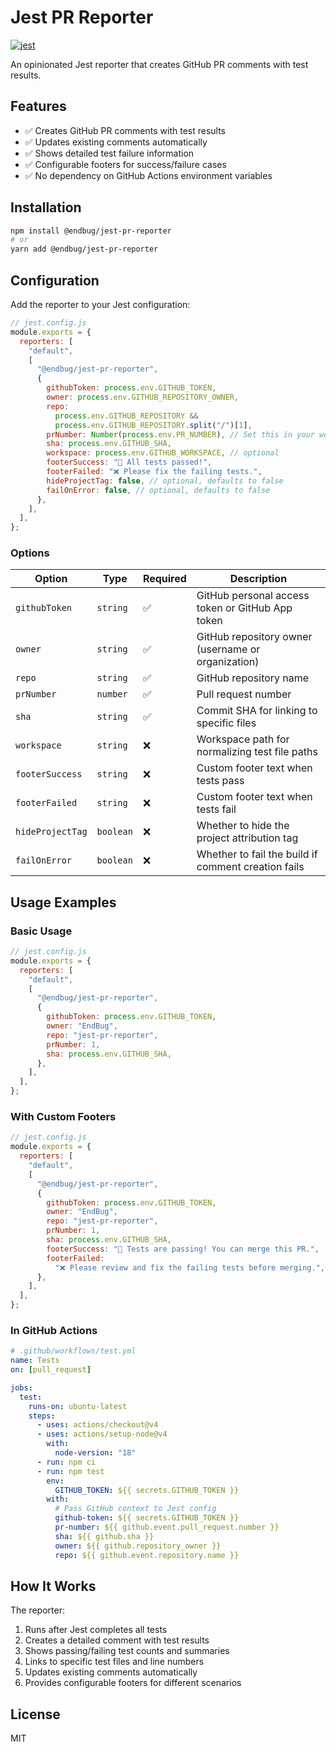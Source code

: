 # Jest PR Reporter

[![jest](https://jestjs.io/img/jest-badge.svg)](https://github.com/facebook/jest)

An opinionated Jest reporter that creates GitHub PR comments with test results.

## Features

- ✅ Creates GitHub PR comments with test results
- ✅ Updates existing comments automatically
- ✅ Shows detailed test failure information
- ✅ Configurable footers for success/failure cases
- ✅ No dependency on GitHub Actions environment variables

## Installation

```bash
npm install @endbug/jest-pr-reporter
# or
yarn add @endbug/jest-pr-reporter
```

## Configuration

Add the reporter to your Jest configuration:

```javascript
// jest.config.js
module.exports = {
  reporters: [
    "default",
    [
      "@endbug/jest-pr-reporter",
      {
        githubToken: process.env.GITHUB_TOKEN,
        owner: process.env.GITHUB_REPOSITORY_OWNER,
        repo:
          process.env.GITHUB_REPOSITORY &&
          process.env.GITHUB_REPOSITORY.split("/")[1],
        prNumber: Number(process.env.PR_NUMBER), // Set this in your workflow or pass as env
        sha: process.env.GITHUB_SHA,
        workspace: process.env.GITHUB_WORKSPACE, // optional
        footerSuccess: "🎉 All tests passed!",
        footerFailed: "❌ Please fix the failing tests.",
        hideProjectTag: false, // optional, defaults to false
        failOnError: false, // optional, defaults to false
      },
    ],
  ],
};
```

### Options

| Option           | Type      | Required | Description                                         |
| ---------------- | --------- | -------- | --------------------------------------------------- |
| `githubToken`    | `string`  | ✅       | GitHub personal access token or GitHub App token    |
| `owner`          | `string`  | ✅       | GitHub repository owner (username or organization)  |
| `repo`           | `string`  | ✅       | GitHub repository name                              |
| `prNumber`       | `number`  | ✅       | Pull request number                                 |
| `sha`            | `string`  | ✅       | Commit SHA for linking to specific files            |
| `workspace`      | `string`  | ❌       | Workspace path for normalizing test file paths      |
| `footerSuccess`  | `string`  | ❌       | Custom footer text when tests pass                  |
| `footerFailed`   | `string`  | ❌       | Custom footer text when tests fail                  |
| `hideProjectTag` | `boolean` | ❌       | Whether to hide the project attribution tag         |
| `failOnError`    | `boolean` | ❌       | Whether to fail the build if comment creation fails |

## Usage Examples

### Basic Usage

```javascript
// jest.config.js
module.exports = {
  reporters: [
    "default",
    [
      "@endbug/jest-pr-reporter",
      {
        githubToken: process.env.GITHUB_TOKEN,
        owner: "EndBug",
        repo: "jest-pr-reporter",
        prNumber: 1,
        sha: process.env.GITHUB_SHA,
      },
    ],
  ],
};
```

### With Custom Footers

```javascript
// jest.config.js
module.exports = {
  reporters: [
    "default",
    [
      "@endbug/jest-pr-reporter",
      {
        githubToken: process.env.GITHUB_TOKEN,
        owner: "EndBug",
        repo: "jest-pr-reporter",
        prNumber: 1,
        sha: process.env.GITHUB_SHA,
        footerSuccess: "🎉 Tests are passing! You can merge this PR.",
        footerFailed:
          "❌ Please review and fix the failing tests before merging.",
      },
    ],
  ],
};
```

### In GitHub Actions

```yaml
# .github/workflows/test.yml
name: Tests
on: [pull_request]

jobs:
  test:
    runs-on: ubuntu-latest
    steps:
      - uses: actions/checkout@v4
      - uses: actions/setup-node@v4
        with:
          node-version: "18"
      - run: npm ci
      - run: npm test
        env:
          GITHUB_TOKEN: ${{ secrets.GITHUB_TOKEN }}
        with:
          # Pass GitHub context to Jest config
          github-token: ${{ secrets.GITHUB_TOKEN }}
          pr-number: ${{ github.event.pull_request.number }}
          sha: ${{ github.sha }}
          owner: ${{ github.repository_owner }}
          repo: ${{ github.event.repository.name }}
```

## How It Works

The reporter:

1. Runs after Jest completes all tests
2. Creates a detailed comment with test results
3. Shows passing/failing test counts and summaries
4. Links to specific test files and line numbers
5. Updates existing comments automatically
6. Provides configurable footers for different scenarios

## License

MIT
